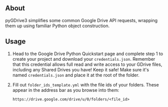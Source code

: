 ## About

pyGDrive3 simplifies some common Google Drive API requests, wrapping them up using
familiar Python object construction.

## Usage

1.  Head to the Google Drive Python Quickstart page and complete step 1 to create your
    project and download your `credentials.json`. Remember that this credential allows
    full read and write access to your GDrive files, including any Shared Drives you
    have! Keep it safe! Make sure it's named `credentials.json` and place it at the
    root of the folder.

2.  Fill out `folder_ids_template.yml` with the file ids of your folders. These appear
    in the address bar as you browse into them:
    ```
    https://drive.google.com/drive/u/0/folders/<file_id>
    ```